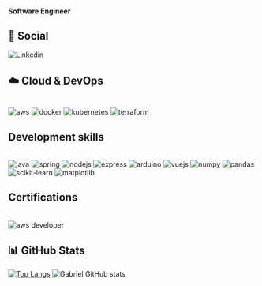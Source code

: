 #### Software Engineer

## 📲 Social
[![Linkedin](https://img.shields.io/badge/LinkedIn-0077B5?style=for-the-badge&logo=linkedin&logoColor=white)](https://www.linkedin.com/in/fontineli/) 

## ☁️ Cloud & DevOps

<div style="display: inline-block"><br>
  <img alt="aws" src="https://img.shields.io/badge/AWS-%23FF9900.svg?style=for-the-badge&logo=amazon-aws&logoColor=white">
  <img alt="docker" src="https://img.shields.io/badge/Docker-2496ED?style=for-the-badge&logo=docker&logoColor=white">
  <img alt="kubernetes" src="https://img.shields.io/badge/Kubernetes-326ce5.svg?style=for-the-badge&logo=kubernetes&logoColor=white">
  <img alt="terraform" src="https://img.shields.io/badge/Terraform-7B42BC?style=for-the-badge&logo=terraform&logoColor=white">
</div>  

## Development skills

<div style="display: inline-block"><br>
  <img alt="java" src="https://img.shields.io/badge/Java-%23ED8B00.svg?style=for-the-badge&logo=openjdk&logoColor=white">
  <img alt="spring" src="https://img.shields.io/badge/Spring-6DB33F?style=for-the-badge&logo=spring&logoColor=white">
  <img alt="nodejs" src="https://img.shields.io/badge/Node.js-43853D?style=for-the-badge&logo=node.js&logoColor=white">
  <img alt="express" src="https://img.shields.io/badge/Express.js-000000.svg?style=for-the-badge&logo=express&logoColor=white">
  <img alt="arduino" src="https://img.shields.io/badge/-Arduino-00979D?style=for-the-badge&logo=Arduino&logoColor=white">
  <img alt="vuejs" src="https://img.shields.io/badge/vuejs-%2335495e.svg?style=for-the-badge&logo=vuedotjs&logoColor=%234FC08D">
  <img alt="numpy" src="https://img.shields.io/badge/numpy-%23013243.svg?style=for-the-badge&logo=numpy&logoColor=white">
  <img alt="pandas" src="https://img.shields.io/badge/pandas-%23150458.svg?style=for-the-badge&logo=pandas&logoColor=white">
  <img alt="scikit-learn" src="https://img.shields.io/badge/scikit--learn-%23F7931E.svg?style=for-the-badge&logo=scikit-learn&logoColor=white">
  <img alt="matplotlib" src="https://img.shields.io/badge/Matplotlib-%23ffffff.svg?style=for-the-badge&logo=Matplotlib&logoColor=white">
  
## Certifications
  <div style="display: inline-block"><br>
  <img alt="aws developer" src="https://img.shields.io/badge/AWS%20Certified%20Developer%20–%20Associate-FF9900?style=for-the-badge&logo=amazon-aws&logoColor=white">
</div>  

## 📊 GitHub Stats
[![Top Langs](https://github-readme-stats.vercel.app/api/top-langs/?username=gabrielfontineli&layout=donut&theme=radical)](https://github.com/anuraghazra/github-readme-stats) ![Gabriel GitHub stats](https://github-readme-stats.vercel.app/api?username=gabrielfontineli&show_icons=true&theme=radical)
